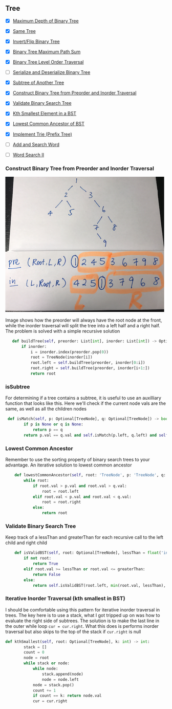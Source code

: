 
## Tree
- [X] [Maximum Depth of Binary Tree](https://leetcode.com/problems/maximum-depth-of-binary-tree/)
- [X] [Same Tree](https://leetcode.com/problems/same-tree/)
- [X] [Invert/Flip Binary Tree](https://leetcode.com/problems/invert-binary-tree/)
- [X] [Binary Tree Maximum Path Sum](https://leetcode.com/problems/binary-tree-maximum-path-sum/)
- [X] [Binary Tree Level Order Traversal](https://leetcode.com/problems/binary-tree-level-order-traversal/)
- [ ] [Serialize and Deserialize Binary Tree](https://leetcode.com/problems/serialize-and-deserialize-binary-tree/)
- [X] [Subtree of Another Tree](https://leetcode.com/problems/subtree-of-another-tree/)
- [X] [Construct Binary Tree from Preorder and Inorder Traversal](https://leetcode.com/problems/construct-binary-tree-from-preorder-and-inorder-traversal/)
- [X] [Validate Binary Search Tree](https://leetcode.com/problems/validate-binary-search-tree/)
- [X] [Kth Smallest Element in a BST](https://leetcode.com/problems/kth-smallest-element-in-a-bst/)
- [X] [Lowest Common Ancestor of BST](https://leetcode.com/problems/lowest-common-ancestor-of-a-binary-search-tree/)
- [X] [Implement Trie (Prefix Tree)](https://leetcode.com/problems/implement-trie-prefix-tree/)
- [ ] [Add and Search Word](https://leetcode.com/problems/add-and-search-word-data-structure-design/)
- [ ] [Word Search II](https://leetcode.com/problems/word-search-ii/)



### Construct Binary Tree from Preorder and Inorder Traversal ###

![build-tree](./build-tree.png)
 
 Image shows how the preorder will always have the root node at the front, while the inorder traversal will split the tree into a left half and a right half. The problem is solved with a simple recursive solution
 ```python
    def buildTree(self, preorder: List[int], inorder: List[int]) -> Optional[TreeNode]:
        if inorder:
            i = inorder.index(preorder.pop(0))
            root = TreeNode(inorder[i])
            root.left = self.buildTree(preorder, inorder[0:i])
            root.right = self.buildTree(preorder, inorder[i+1:])
            return root
 ```


### isSubtree ###
For determining if a tree contains a subtree, it is useful to use an auxilliary function that looks like this. Here we'll check if the current node vals are the same, as well as all the children nodes 

```python
 def isMatch(self, p: Optional[TreeNode], q: Optional[TreeNode]) -> bool:
        if p is None or q is None:
            return p == q
        return p.val == q.val and self.isMatch(p.left, q.left) and self.isMatch(p.right, q.right)
```

### Lowest Common Ancestor ###
Remember to use the sorting property of binary search trees to your advantage. An iterative solution to lowest common ancestor
```python
    def lowestCommonAncestor(self, root: 'TreeNode', p: 'TreeNode', q: 'TreeNode') -> 'TreeNode':
        while root:
            if root.val > p.val and root.val > q.val:
                root = root.left
            elif root.val < p.val and root.val < q.val:
                root = root.right
            else:
                return root
```

### Validate Binary Search Tree ##
Keep track of a lessThan and greaterThan for each recursive call to the left child and right child

```python
    def isValidBST(self, root: Optional[TreeNode], lessThan = float('inf'), greaterThan = -float('inf')) -> bool:
        if not root:
            return True
        elif root.val >= lessThan or root.val <= greaterThan:
            return False
        else:
            return self.isValidBST(root.left, min(root.val, lessThan), greaterThan) and self.isValidBST(root.right, lessThan, max(root.val, greaterThan))
```


### Iterative Inorder Traversal (kth smallest in BST) ###
I should be comfortable using this pattern for iterative inorder traversal in trees.
The key here is to use a stack, what I got tripped up on was how to evaluate the right side of subtrees. The solution is to make the last line in the outer while loop ```cur = cur.right```. What this does is performs inorder traversal but also skips to the top of the stack if ```cur.right``` is null 

```python
def kthSmallest(self, root: Optional[TreeNode], k: int) -> int:
        stack = []
        count = 0
        node = root
        while stack or node:
            while node:
                stack.append(node)
                node = node.left
            node = stack.pop()
            count += 1
            if count == k: return node.val
            cur = cur.right
```
